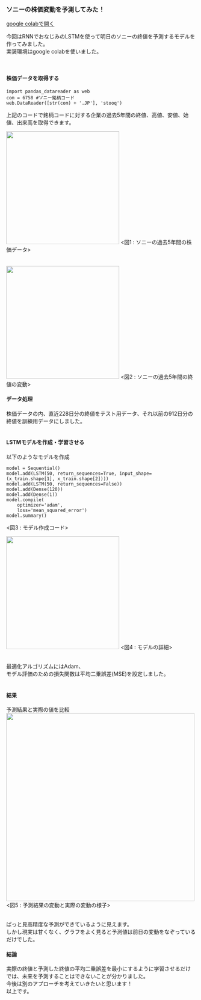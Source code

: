 ### ソニーの株価変動を予測してみた！

[google colabで開く](https://colab.research.google.com/drive/1PkRAXsBzbp4z9OTw9KnpAli7WlG19N_O?usp=sharing)

今回はRNNでおなじみのLSTMを使って明日のソニーの終値を予測するモデルを作ってみました。<br>
実装環境はgoogle colabを使いました。

<br>

#### 株価データを取得する

```
import pandas_datareader as web
com = 6758 #ソニー銘柄コード
web.DataReader([str(com) + '.JP'], 'stooq')
```

上記のコードで銘柄コードに対する企業の過去5年間の終値、高値、安値、始値、出来高を取得できます。<br>

<img src="https://uploda1.ysklog.net/49edcf2db85d8fff471c2851a80ff6cb.png" width="300px">
<図1 : ソニーの過去5年間の株価データ><br>
<br>
<br>

<img src="https://uploda3.ysklog.net/37da57f1445fd0111fa92fd610c8953d.png" width="300px">
<図2 : ソニーの過去5年間の終値の変動><br>


#### データ処理

株価データの内、直近228日分の終値をテスト用データ、それ以前の912日分の終値を訓練用データにしました。<br>
<br>

#### LSTMモデルを作成・学習させる

以下のようなモデルを作成<br>

```
model = Sequential()
model.add(LSTM(50, return_sequences=True, input_shape=(x_train.shape[1], x_train.shape[2])))
model.add(LSTM(50, return_sequences=False))
model.add(Dense(120))
model.add(Dense(1))
model.compile(
    optimizer='adam',
    loss='mean_squared_error')
model.summary()
```
<図3 : モデル作成コード><br>

<img src="https://uploda3.ysklog.net/5de30f0fdd11acf5e317680dc9497aff.png" width="300px">
<図4 : モデルの詳細><br>
<br>

最適化アルゴリズムにはAdam、<br>
モデル評価のための損失関数は平均二乗誤差(MSE)を設定しました。<br>
<br>

#### 結果

予測結果と実際の値を比較<br>
<img src="https://uploda3.ysklog.net/46277b378094c5078e09816c12159464.png" width="500px"><br>
<図5 : 予測結果の変動と実際の変動の様子><br>
<br>

ぱっと見高精度な予測ができているように見えます。<br>
しかし現実は甘くなく、グラフをよく見ると予測値は前日の変動をなぞっているだけでした。
<br>

#### 結論

実際の終値と予測した終値の平均二乗誤差を最小にするように学習させるだけでは、未来を予測することはできないことが分かりました。<br>
今後は別のアプローチを考えていきたいと思います！<br>
以上です。
